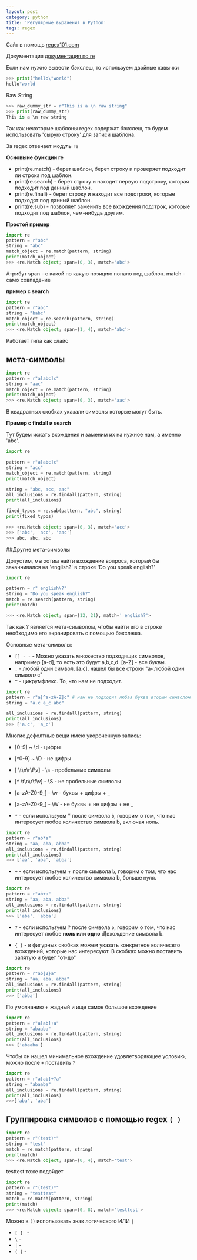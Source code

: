 ```yaml
---
layout: post
category: python
title: 'Регулярные выражения в Python'
tags: regex
---
```


Сайт в помощь <a href="https://regex101.com/#python" rel="nofollow">regex101.com</a>

Документация <a href="https://docs.python.org/3.5/library/re.html">документация по re</a>

Если нам нужно вывести бэкслеш, то используем двойные кавычки

```python
>>> print("hello\"world")
hello"world
```

Raw String

```python
>>> raw_dummy_str = r"This is a \n raw string"
>>> print(raw_dummy_str)
This is a \n raw string
```

Так как некоторые шаблоны regex содержат бэкслеш, то будем использовать 'сырую строку' для записи шаблона.

За regex отвечает модуль ```re```

**Основыне функции re**

- print(re.match) - берет шаблон, берет строку и проверяет подходит ли строка под шаблон.
- print(re.search) - берет строку и находит первую подстроку, которая подходит под данный шаблон.
- print(re.finall) - берет строку и находит все подстроки, которые подходят под данный шаблон.
- print(re.sub) - позволяет заменить все вхождения подстрок, которые подходят под шаблон, чем-нибудь другим.

**Простой пример**

```python
import re
pattern = r"abc"
string = "abc"
match_object = re.match(pattern, string)
print(match_object)
>>> <re.Match object; span=(0, 3), match='abc'>
```

Атрибут span - с какой по какую позицию попало под шаблон.
match - само совпадение


**пример с search**

```python
import re
pattern = r"abc"
string = "babc"
match_object = re.search(pattern, string)
print(match_object)
>>> <re.Match object; span=(1, 4), match='abc'>
```

Работает типа как слайс


## мета-символы

```python
import re
pattern = r"a[abc]c"
string = "aac"
match_object = re.match(pattern, string)
print(match_object)
>>> <re.Match object; span=(0, 3), match='aac'>
```

В квадратных скобках указали символы которые могут быть.


**Пример с findall и search**

Тут будем искать вхождения и заменим их на нужное нам, а именно 'abc'.

```python
import re

pattern = r"a[abc]c"
string = "acc"
match_object = re.match(pattern, string)
print(match_object)

string = "abc, acc, aac"
all_inclusions = re.findall(pattern, string)
print(all_inclusions)

fixed_typos = re.sub(pattern, "abc", string)
print(fixed_typos)

>>> <re.Match object; span=(0, 3), match='acc'>
>>> ['abc', 'acc', 'aac']
>>> abc, abc, abc
```


##Другие мета-символы 

Допустим, мы хотим найти вхождение вопроса, который бы заканчивался на 'english?' в строке 'Do you speak english?'

```python
import re

pattern = r" english\?"
string = "Do you speak english?"
match = re.search(pattern, string)
print(match)

>>> <re.Match object; span=(12, 21), match=' english?'>
```

Так как ? является мета-символом, чтобы найти его в строке необходимо его экранировать с помощью бэкслеша.


Основные мета-символы:

- ```[] - -``` - Можно указать множество подходящих символов, например [a-d], то есть это будут a,b,c,d. [a-Z] - все буквы.
- ```.``` - любой один символ. [a.c], нашел бы все строки "a<любой один символ>c" 
- ```^``` - цикрумфлекс. То, что нам не подходит.

```python
import re
pattern = r"a[^a-zA-Z]c" # нам не подходит любая буква вторым символом
string = "a.c a_c abc"

all_inclusions = re.findall(pattern, string)
print(all_inclusions)
>>> ['a.c', 'a_c']
```

Многие дефолтные вещи имею укороченную запись:

- [0-9] ~ \d - цифры
- [^0-9] ~ \D - не цифры
- [ \t\n\r\f\v] - \s - пробельные символы
- [^ \t\n\r\f\v] - \S - не пробельные символы
- [a-zA-Z0-9_] - \w - буквы + цифры + _
- [a-zA-Z0-9_] - \W - не буквы + не цифры + не _


- ```*``` - если используем * после символа ```b```, говорим о том, что нас интересует любое количество символа b, включая ноль.

```python
import re 
pattern = r"ab*a"
string = "aa, aba, abba"
all_inclusions = re.findall(pattern, string)
print(all_inclusions)
>>> ['aa', 'aba', 'abba']
``` 

- ```+``` - если используем + после символа ```b```, говорим о том, что нас интересует любое количество символа b, больше нуля.

```python
import re 
pattern = r"ab+a"
string = "aa, aba, abba"
all_inclusions = re.findall(pattern, string)
print(all_inclusions)
>>> ['aba', 'abba']
```

- ```?``` - если используем ? после символа ```b```, говорим о том, что нас интересует любое **ноль или одно** d[вхождение символа b.

- ```{ }``` - в фигурных скобках можем указать конкретное количесвто вхождений, которые нас интересуют. В скобках можно поставить запятую и будет "от-до"

```python
import re 
pattern = r"ab{2}a"
string = "aa, aba, abba"
all_inclusions = re.findall(pattern, string)
print(all_inclusions)
>>> ['abba']
```

По умолчанию + жадный и ище самое большое вхождение

```python
import re 
pattern = r"a[ab]+a"
string = "abaaba"
all_inclusions = re.findall(pattern, string)
print(all_inclusions)
>>> ['abaaba']
```

Чтобы он нашел минимальное вхождение удовлетворяющее условию, можно после ```+``` поставить ```?```

```python
import re 
pattern = r"a[ab]+?a"
string = "abaaba"
all_inclusions = re.findall(pattern, string)
print(all_inclusions)
>>>['aba', 'aba']
```

## Группировка символов с помощью regex ```( )```

```python
import re 
pattern = r"(test)*"
string = "test"
match = re.match(pattern, string)
print(match)
>>> <re.Match object; span=(0, 4), match='test'>
```

testtest тоже подойдет

```python
import re 
pattern = r"(test)*"
string = "testtest"
match = re.match(pattern, string)
print(match)
>>> <re.Match object; span=(0, 8), match='testtest'>
```

Можно в ```()``` использовать знак логического ИЛИ ```|```



- ```[ ] ``` - 
- ```\``` - 
- ```|``` - 
- ```( )``` - 











